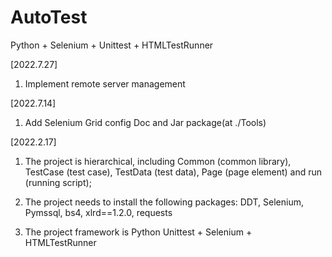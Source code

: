 # AutoTest
Python + Selenium + Unittest + HTMLTestRunner

[2022.7.27]
1. Implement remote server management

[2022.7.14]

1. Add Selenium Grid config Doc and Jar package(at ./Tools)


[2022.2.17] 

1. The project is hierarchical, including Common (common library), TestCase (test case), TestData (test data), Page (page element) and run (running script);
    
2. The project needs to install the following packages: DDT, Selenium, Pymssql, bs4, xlrd==1.2.0, requests

3. The project framework is Python Unittest + Selenium + HTMLTestRunner 
